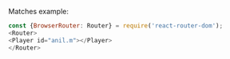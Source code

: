 Matches example:

```js
const {BrowserRouter: Router} = require('react-router-dom');
<Router>
<Player id="anil.m"></Player>
</Router>
```
